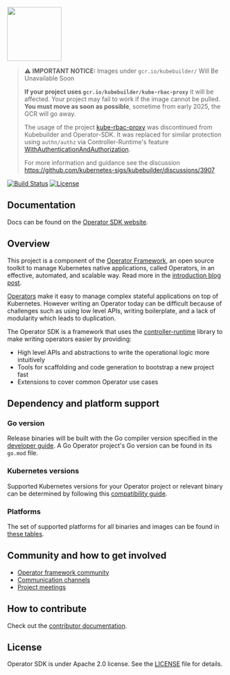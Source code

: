 <img src="website/static/operator_logo_sdk_color.svg" height="125px"></img>

> ⚠️ **IMPORTANT NOTICE:** Images under `gcr.io/kubebuilder/` Will Be Unavailable Soon
>
> **If your project uses `gcr.io/kubebuilder/kube-rbac-proxy`** it will be affected.
> Your project may fail to work if the image cannot be pulled. **You must move as soon as possible**, sometime from early 2025, the GCR will go away.
>
> The usage of the project [kube-rbac-proxy](https://github.com/brancz/kube-rbac-proxy) was discontinued from Kubebuilder and Operator-SDK.
> It was replaced for similar protection using `authn/authz` via Controller-Runtime's feature [WithAuthenticationAndAuthorization](https://pkg.go.dev/sigs.k8s.io/controller-runtime@v0.18.4/pkg/metrics/filters#WithAuthenticationAndAuthorization).
>
> For more information and guidance see the discussion https://github.com/kubernetes-sigs/kubebuilder/discussions/3907

[![Build Status](https://github.com/graphitehealth/operator-sdk/workflows/deploy/badge.svg)](https://github.com/graphitehealth/operator-sdk/actions)
[![License](http://img.shields.io/:license-apache-blue.svg)](http://www.apache.org/licenses/LICENSE-2.0.html)

## Documentation

Docs can be found on the [Operator SDK website][sdk-docs].

## Overview

This project is a component of the [Operator Framework][of-home], an
open source toolkit to manage Kubernetes native applications, called
Operators, in an effective, automated, and scalable way. Read more in
the [introduction blog post][of-blog].

[Operators][operator-link] make it easy to manage complex stateful
applications on top of Kubernetes. However writing an Operator today can
be difficult because of challenges such as using low level APIs, writing
boilerplate, and a lack of modularity which leads to duplication.

The Operator SDK is a framework that uses the
[controller-runtime][controller-runtime] library to make writing
operators easier by providing:

- High level APIs and abstractions to write the operational logic more intuitively
- Tools for scaffolding and code generation to bootstrap a new project fast
- Extensions to cover common Operator use cases

## Dependency and platform support

### Go version

Release binaries will be built with the Go compiler version specified in the [developer guide][dev-guide-prereqs].
A Go Operator project's Go version can be found in its `go.mod` file.

[dev-guide-prereqs]:https://sdk.operatorframework.io/docs/contribution-guidelines/developer-guide#prerequisites

### Kubernetes versions

Supported Kubernetes versions for your Operator project or relevant binary can be determined
by following this [compatibility guide][k8s-compat].

[k8s-compat]:https://sdk.operatorframework.io/docs/overview#kubernetes-version-compatibility

### Platforms

The set of supported platforms for all binaries and images can be found in [these tables][platforms].

[platforms]:https://sdk.operatorframework.io/docs/overview#platform-support

## Community and how to get involved

- [Operator framework community][operator-framework-community]
- [Communication channels][operator-framework-communication]
- [Project meetings][operator-framework-meetings]

## How to contribute

Check out the [contributor documentation][contribution-docs].

## License

Operator SDK is under Apache 2.0 license. See the [LICENSE][license_file] file for details.

[controller-runtime]: https://github.com/kubernetes-sigs/controller-runtime
[license_file]:./LICENSE
[of-home]: https://github.com/operator-framework
[of-blog]: https://www.openshift.com/blog/introducing-the-operator-framework
[operator-link]: https://kubernetes.io/docs/concepts/extend-kubernetes/operator/
[sdk-docs]: https://sdk.operatorframework.io
[operator-framework-community]: https://github.com/operator-framework/community
[operator-framework-communication]: https://github.com/operator-framework/community#get-involved
[operator-framework-meetings]: https://github.com/operator-framework/community#meetings
[contribution-docs]: https://sdk.operatorframework.io/docs/contribution-guidelines/
